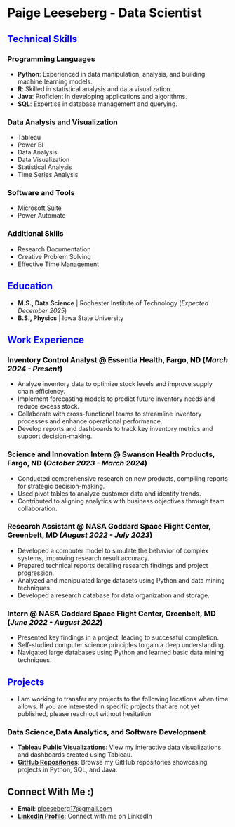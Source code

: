 # <span style="color:black;">Paige Leeseberg - Data Scientist</span>

## <span style="color:blue;">Technical Skills</span>

### <span style="color:black;">Programming Languages</span>
- **Python**: Experienced in data manipulation, analysis, and building machine learning models.
- **R**: Skilled in statistical analysis and data visualization.
- **Java**: Proficient in developing applications and algorithms.
- **SQL**: Expertise in database management and querying.

### <span style="color:black;">Data Analysis and Visualization</span>
- Tableau
- Power BI
- Data Analysis
- Data Visualization
- Statistical Analysis
- Time Series Analysis

### <span style="color:black;">Software and Tools</span>
- Microsoft Suite
- Power Automate

### <span style="color:black;">Additional Skills</span>
- Research Documentation
- Creative Problem Solving
- Effective Time Management

## <span style="color:blue;">Education</span>
- **M.S., Data Science** | Rochester Institute of Technology (_Expected December 2025_)
- **B.S., Physics** | Iowa State University

## <span style="color:blue;">Work Experience</span>

### <span style="color:black;">Inventory Control Analyst @ Essentia Health, Fargo, ND (_March 2024 - Present_)</span>
- Analyze inventory data to optimize stock levels and improve supply chain efficiency.
- Implement forecasting models to predict future inventory needs and reduce excess stock.
- Collaborate with cross-functional teams to streamline inventory processes and enhance operational performance.
- Develop reports and dashboards to track key inventory metrics and support decision-making.

### <span style="color:black;">Science and Innovation Intern @ Swanson Health Products, Fargo, ND (_October 2023 - March 2024_)</span>
- Conducted comprehensive research on new products, compiling reports for strategic decision-making.
- Used pivot tables to analyze customer data and identify trends.
- Contributed to aligning analytics with business objectives through team collaboration.

### <span style="color:black;">Research Assistant @ NASA Goddard Space Flight Center, Greenbelt, MD (_August 2022 - July 2023_)</span>
- Developed a computer model to simulate the behavior of complex systems, improving research result accuracy.
- Prepared technical reports detailing research findings and project progression.
- Analyzed and manipulated large datasets using Python and data mining techniques.
- Developed a research database for data organization and storage.

### <span style="color:black;">Intern @ NASA Goddard Space Flight Center, Greenbelt, MD (_June 2022 - August 2022_)</span>
- Presented key findings in a project, leading to successful completion.
- Self-studied computer science principles to gain a deep understanding.
- Navigated large databases using Python and learned basic data mining techniques.

## <span style="color:blue;">Projects</span>
- I am working to transfer my projects to the following locations when time allows. If you are interested in specific projects that are not yet published, please reach out without hesitation

### <span style="color:black;">Data Science,Data Analytics, and Software Development</span>

- **[Tableau Public Visualizations](https://public.tableau.com/app/profile/paige.leeseberg/vizzes)**: View my interactive data visualizations and dashboards created using Tableau.
- **[GitHub Repositories](https://github.com/pleeseberg)**: Browse my GitHub repositories showcasing projects in Python, SQL, and Java.

## <span style="color:#blue;">Connect With Me :)</span>

- **Email**: pleeseberg17@gmail.com
- **[LinkedIn Profile](https://www.linkedin.com/in/paige-leeseberg-51b926287/)**: Connect with me on LinkedIn
